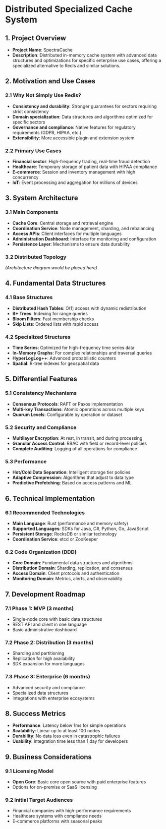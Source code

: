 # Distributed Specialized Cache System

## 1. Project Overview
- **Project Name**: SpectraCache
- **Description**: Distributed in-memory cache system with advanced data structures and optimizations for specific enterprise use cases, offering a specialized alternative to Redis and similar solutions.

## 2. Motivation and Use Cases

### 2.1 Why Not Simply Use Redis?
- **Consistency and durability**: Stronger guarantees for sectors requiring strict consistency
- **Domain specialization**: Data structures and algorithms optimized for specific sectors
- **Governance and compliance**: Native features for regulatory requirements (GDPR, HIPAA, etc.)
- **Extensibility**: More accessible plugin and extension system

### 2.2 Primary Use Cases
- **Financial sector**: High-frequency trading, real-time fraud detection
- **Healthcare**: Temporary storage of patient data with HIPAA compliance
- **E-commerce**: Session and inventory management with high concurrency
- **IoT**: Event processing and aggregation for millions of devices

## 3. System Architecture

### 3.1 Main Components
- **Cache Core**: Central storage and retrieval engine
- **Coordination Service**: Node management, sharding, and rebalancing
- **Access APIs**: Client interfaces for multiple languages
- **Administration Dashboard**: Interface for monitoring and configuration
- **Persistence Layer**: Mechanisms to ensure data durability

### 3.2 Distributed Topology
*(Architecture diagram would be placed here)*

## 4. Fundamental Data Structures

### 4.1 Base Structures
- **Distributed Hash Tables**: O(1) access with dynamic redistribution
- **B+ Trees**: Indexing for range queries
- **Bloom Filters**: Fast membership checks
- **Skip Lists**: Ordered lists with rapid access

### 4.2 Specialized Structures
- **Time Series**: Optimized for high-frequency time series data
- **In-Memory Graphs**: For complex relationships and traversal queries
- **HyperLogLog++**: Advanced probabilistic counters
- **Spatial**: R-tree indexes for geospatial data

## 5. Differential Features

### 5.1 Consistency Mechanisms
- **Consensus Protocols**: RAFT or Paxos implementation
- **Multi-key Transactions**: Atomic operations across multiple keys
- **Quorum Levels**: Configurable by operation or dataset

### 5.2 Security and Compliance
- **Multilayer Encryption**: At rest, in transit, and during processing
- **Granular Access Control**: RBAC with field or record-level policies
- **Complete Auditing**: Logging of all operations for compliance

### 5.3 Performance
- **Hot/Cold Data Separation**: Intelligent storage tier policies
- **Adaptive Compression**: Algorithms that adjust to data type
- **Predictive Prefetching**: Based on access patterns and ML

## 6. Technical Implementation

### 6.1 Recommended Technologies
- **Main Language**: Rust (performance and memory safety)
- **Supported Languages**: SDKs for Java, C#, Python, Go, JavaScript
- **Persistent Storage**: RocksDB or similar technology
- **Coordination Service**: etcd or ZooKeeper

### 6.2 Code Organization (DDD)
- **Core Domain**: Fundamental data structures and algorithms
- **Distribution Domain**: Sharding, replication, and consensus
- **Access Domain**: Client protocols and authentication
- **Monitoring Domain**: Metrics, alerts, and observability

## 7. Development Roadmap

### 7.1 Phase 1: MVP (3 months)
- Single-node core with basic data structures
- REST API and client in one language
- Basic administrative dashboard

### 7.2 Phase 2: Distribution (3 months)
- Sharding and partitioning
- Replication for high availability
- SDK expansion for more languages

### 7.3 Phase 3: Enterprise (6 months)
- Advanced security and compliance
- Specialized data structures
- Integrations with enterprise ecosystems

## 8. Success Metrics
- **Performance**: Latency below 1ms for simple operations
- **Scalability**: Linear up to at least 100 nodes
- **Durability**: No data loss even in catastrophic failures
- **Usability**: Integration time less than 1 day for developers

## 9. Business Considerations

### 9.1 Licensing Model
- **Open Core**: Basic core open source with paid enterprise features
- Options for on-premise or SaaS licensing

### 9.2 Initial Target Audiences
- Financial companies with high-performance requirements
- Healthcare systems with compliance needs
- E-commerce platforms with seasonal peaks